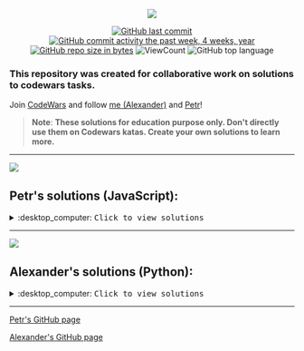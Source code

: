 <div id="badges" align="center">

![](https://w7.pngwing.com/pngs/477/603/png-transparent-codewars-button-icon.png)

[![GitHub last commit](https://img.shields.io/github/last-commit/QuantumFluxx/codewars_solutions.svg)](https://github.com/QuantumFluxx/codewars_solutions) 
[![GitHub commit activity the past week, 4 weeks, year](https://img.shields.io/github/commit-activity/y/QuantumFluxx/codewars_solutions.svg)](https://github.com/QuantumFluxx/codewars_solutions) 
[![GitHub repo size in bytes](https://img.shields.io/github/repo-size/QuantumFluxx/codewars_solutions.svg)](https://github.com/QuantumFluxx/codewars_solutions)
![ViewCount](https://views.whatilearened.today/views/github/QuantumFluxx/codewars_solutions.svg?cache=remove)
![GitHub top language](https://img.shields.io/github/languages/top/QuantumFluxx/codewars_solutions.svg?style=flat)

</div>

### This repository was created for collaborative work on solutions to codewars tasks.

Join [CodeWars](https://www.codewars.com/) and follow [me (Alexander)](https://www.codewars.com/users/QuantumFluxx) and [Petr](https://www.codewars.com/users/PetrMarkin)!


>**Note**:
>**These solutions for education purpose only. Don't directly use them on Codewars katas. Create your own solutions to learn more.**

--------------------

![](https://www.codewars.com/users/PetrMarkin/badges/large)
## Petr's solutions (JavaScript):

<details>
<summary>:desktop_computer: <kbd>Сlick to view solutions</kbd> </summary>

## 8 kyu katas


</details>

------------

![](https://www.codewars.com/users/QuantumFluxx/badges/large)
## Alexander's solutions (Python):

<details>
<summary>:desktop_computer: <kbd>Сlick to view solutions<kbd/> </summary>

## 8 kyu katas

* [A Needle in the Haystack](https://github.com/QuantumFluxx/codewars_solutions/blob/main/Alexander%20(QuantumFluxx)/8%20kyu%20katas/A%20Needle%20in%20the%20Haystack.ipynb)
* [Abbreviate a Two Word Name](https://github.com/QuantumFluxx/codewars_solutions/blob/main/Alexander%20(QuantumFluxx)/8%20kyu%20katas/Abbreviate%20a%20Two%20Word%20Name.ipynb)
* [Add Length](https://github.com/QuantumFluxx/codewars_solutions/blob/main/Alexander%20(QuantumFluxx)/8%20kyu%20katas/Add%20Length.ipynb)
* [Area or Perimeter](https://github.com/QuantumFluxx/codewars_solutions/blob/main/Alexander%20(QuantumFluxx)/8%20kyu%20katas/Area%20or%20Perimeter.ipynb)
* [Array plus array](https://github.com/QuantumFluxx/codewars_solutions/blob/main/Alexander%20(QuantumFluxx)/8%20kyu%20katas/Array%20plus%20array.ipynb) 
* [Basic Mathematical Operations](https://github.com/QuantumFluxx/codewars_solutions/blob/main/Alexander%20(QuantumFluxx)/8%20kyu%20katas/Basic%20Mathematical%20Operations.ipynb)
* [Basic Training: Add item to an Array](https://github.com/QuantumFluxx/codewars_solutions/blob/main/Alexander%20(QuantumFluxx)/8%20kyu%20katas/Basic%20Training%20Add%20item%20to%20an%20Array.ipynb)
* [Basic variable assignment](https://github.com/QuantumFluxx/codewars_solutions/blob/main/Alexander%20(QuantumFluxx)/8%20kyu%20katas/Basic%20variable%20assignment.ipynb)
* [Beginner - Lost Without a Map](https://github.com/QuantumFluxx/codewars_solutions/blob/main/Alexander%20(QuantumFluxx)/8%20kyu%20katas/Beginner%20-%20Lost%20Without%20a%20Map.ipynb)
* [Beginner - Reduce but Grow](https://github.com/QuantumFluxx/codewars_solutions/blob/main/Alexander%20(QuantumFluxx)/8%20kyu%20katas/Beginner%20-%20Reduce%20but%20Grow.ipynb)
* [Beginner Series #4 Cockroach](https://github.com/QuantumFluxx/codewars_solutions/blob/main/Alexander%20(QuantumFluxx)/8%20kyu%20katas/Beginner%20Series%20%234%20Cockroach.ipynb)
* [Calculate average](https://github.com/QuantumFluxx/codewars_solutions/blob/main/Alexander%20(QuantumFluxx)/8%20kyu%20katas/Calculate%20average.ipynb)
* [Can we divide it?](https://github.com/QuantumFluxx/codewars_solutions/blob/main/Alexander%20(QuantumFluxx)/8%20kyu%20katas/Can%20we%20divide%20it.ipynb)
* [Capitalization and Mutability](https://github.com/QuantumFluxx/codewars_solutions/blob/main/Alexander%20(QuantumFluxx)/8%20kyu%20katas/Capitalization%20and%20Mutability.ipynb)
* [Cat years, Dog years](https://github.com/QuantumFluxx/codewars_solutions/blob/main/Alexander%20(QuantumFluxx)/8%20kyu%20katas/Cat%20years%2C%20Dog%20years.ipynb)
* [Century From Year](https://github.com/QuantumFluxx/codewars_solutions/blob/main/Alexander%20(QuantumFluxx)/8%20kyu%20katas/Century%20From%20Year.ipynb)
* [Contamination #1 -String-](https://github.com/QuantumFluxx/codewars_solutions/blob/main/Alexander%20(QuantumFluxx)/8%20kyu%20katas/Contamination%20%231%20-String-.ipynb)
* [Convert a Boolean to a String](https://github.com/QuantumFluxx/codewars_solutions/blob/main/Alexander%20(QuantumFluxx)/8%20kyu%20katas/Convert%20a%20Boolean%20to%20a%20String.ipynb)
* [Convert a Number to a String!](https://github.com/QuantumFluxx/codewars_solutions/blob/main/Alexander%20(QuantumFluxx)/8%20kyu%20katas/Convert%20a%20Number%20to%20a%20String!.ipynb)
* [Convert a String to a Number!](https://github.com/QuantumFluxx/codewars_solutions/blob/main/Alexander%20(QuantumFluxx)/8%20kyu%20katas/Convert%20a%20String%20to%20a%20Number!.ipynb)
* [Convert number to reversed array of digits](https://github.com/QuantumFluxx/codewars_solutions/blob/main/Alexander%20(QuantumFluxx)/8%20kyu%20katas/Convert%20number%20to%20reversed%20array%20of%20digits.ipynb)
* [Count by X](https://github.com/QuantumFluxx/codewars_solutions/blob/main/Alexander%20(QuantumFluxx)/8%20kyu%20katas/Count%20by%20X.ipynb)
* [Counting sheep...](https://github.com/QuantumFluxx/codewars_solutions/blob/main/Alexander%20(QuantumFluxx)/8%20kyu%20katas/Counting%20sheep....ipynb)
* [DNA to RNA Conversion](https://github.com/QuantumFluxx/codewars_solutions/blob/main/Alexander%20(QuantumFluxx)/8%20kyu%20katas/DNA%20to%20RNA%20Conversion.ipynb)
* [Difference of Volumes of Cuboids](https://github.com/QuantumFluxx/codewars_solutions/blob/main/Alexander%20(QuantumFluxx)/8%20kyu%20katas/Difference%20of%20Volumes%20of%20Cuboids.ipynb)
* [Double Char](https://github.com/QuantumFluxx/codewars_solutions/blob/main/Alexander%20(QuantumFluxx)/8%20kyu%20katas/Double%20Char.ipynb)
* [Drink about](https://github.com/QuantumFluxx/codewars_solutions/blob/main/Alexander%20(QuantumFluxx)/8%20kyu%20katas/Drink%20about.ipynb)
* [Even or Odd](https://github.com/QuantumFluxx/codewars_solutions/blob/main/Alexander%20(QuantumFluxx)/8%20kyu%20katas/Even%20or%20Odd.ipynb)
* [Exclusive or (xor) Logical Operator](https://github.com/QuantumFluxx/codewars_solutions/blob/main/Alexander%20(QuantumFluxx)/8%20kyu%20katas/Exclusive%20or%20(xor)%20Logical%20Operator.ipynb)
* [FIXME: Replace all dots](https://github.com/QuantumFluxx/codewars_solutions/blob/main/Alexander%20(QuantumFluxx)/8%20kyu%20katas/FIXME%20Replace%20all%20dots.ipynb)
* [Find Maximum and Minimum Values of a List](https://github.com/QuantumFluxx/codewars_solutions/blob/main/Alexander%20(QuantumFluxx)/8%20kyu%20katas/Find%20Maximum%20and%20Minimum%20Values%20of%20a%20List.ipynb)
* [Find Multiples of a Number](https://github.com/QuantumFluxx/codewars_solutions/blob/main/Alexander%20(QuantumFluxx)/8%20kyu%20katas/Find%20Multiples%20of%20a%20Number.ipynb)
* [Find the Difference in Age between Oldest and Youngest Family Members](https://github.com/QuantumFluxx/codewars_solutions/blob/main/Alexander%20(QuantumFluxx)/8%20kyu%20katas/Find%20the%20Difference%20in%20Age%20between%20Oldest%20and%20Youngest%20Family%20Members.ipynb)
* [Find the smallest integer in the array](https://github.com/QuantumFluxx/codewars_solutions/blob/main/Alexander%20(QuantumFluxx)/8%20kyu%20katas/Find%20the%20smallest%20integer%20in%20the%20array.ipynb)
* [Fix your code before the garden dies!](https://github.com/QuantumFluxx/codewars_solutions/blob/main/Alexander%20(QuantumFluxx)/8%20kyu%20katas/Fix%20your%20code%20before%20the%20garden%20dies!.ipynb)
* [Function 1 - hello world](https://github.com/QuantumFluxx/codewars_solutions/blob/main/Alexander%20(QuantumFluxx)/8%20kyu%20katas/Function%201%20-%20hello%20world.ipynb)
* [Function 2 - squaring an argument](https://github.com/QuantumFluxx/codewars_solutions/blob/main/Alexander%20(QuantumFluxx)/8%20kyu%20katas/Function%202%20-%20squaring%20an%20argument.ipynb)
* [Function 3 - multiplying two numbers](https://github.com/QuantumFluxx/codewars_solutions/blob/main/Alexander%20(QuantumFluxx)/8%20kyu%20katas/Function%203%20-%20multiplying%20two%20numbers.ipynb)
* [Generate range of integers](https://github.com/QuantumFluxx/codewars_solutions/blob/main/Alexander%20(QuantumFluxx)/8%20kyu%20katas/Generate%20range%20of%20integers.ipynb)
* [Get the mean of an array](https://github.com/QuantumFluxx/codewars_solutions/blob/main/Alexander%20(QuantumFluxx)/8%20kyu%20katas/Get%20the%20mean%20of%20an%20array.ipynb)
* [Grasshopper - Basic Function Fixer](https://github.com/QuantumFluxx/codewars_solutions/blob/main/Alexander%20(QuantumFluxx)/8%20kyu%20katas/Grasshopper%20-%20Basic%20Function%20Fixer.ipynb)
* [Grasshopper - Check for factor](https://github.com/QuantumFluxx/codewars_solutions/blob/main/Alexander%20(QuantumFluxx)/8%20kyu%20katas/Grasshopper%20-%20Check%20for%20factor.ipynb)
* [Grasshopper - Combine strings](https://github.com/QuantumFluxx/codewars_solutions/blob/main/Alexander%20(QuantumFluxx)/8%20kyu%20katas/Grasshopper%20-%20Combine%20strings.ipynb)
* [Grasshopper - Debug sayHello](https://github.com/QuantumFluxx/codewars_solutions/blob/main/Alexander%20(QuantumFluxx)/8%20kyu%20katas/Grasshopper%20-%20Debug%20sayHello.ipynb)
* [Grasshopper - Function syntax debugging](https://github.com/QuantumFluxx/codewars_solutions/blob/main/Alexander%20(QuantumFluxx)/8%20kyu%20katas/Grasshopper%20-%20Function%20syntax%20debugging.ipynb)
* [Grasshopper - Grade book](https://github.com/QuantumFluxx/codewars_solutions/blob/main/Alexander%20(QuantumFluxx)/8%20kyu%20katas/Grasshopper%20-%20Grade%20book.ipynb)
* [Grasshopper - If/else syntax debug](https://github.com/QuantumFluxx/codewars_solutions/blob/main/Alexander%20(QuantumFluxx)/8%20kyu%20katas/Grasshopper%20-%20If%20else%20syntax%20debug.ipynb)
* [Grasshopper - Messi goals function](https://github.com/QuantumFluxx/codewars_solutions/blob/main/Alexander%20(QuantumFluxx)/8%20kyu%20katas/Grasshopper%20-%20Messi%20goals%20function.ipynb)
* [Grasshopper - Personalized Message](https://github.com/QuantumFluxx/codewars_solutions/blob/main/Alexander%20(QuantumFluxx)/8%20kyu%20katas/Grasshopper%20-%20Personalized%20Message.ipynb)
* [Grasshopper - Summation](https://github.com/QuantumFluxx/codewars_solutions/blob/main/Alexander%20(QuantumFluxx)/8%20kyu%20katas/Grasshopper%20-%20Summation.ipynb)
* [Grasshopper - Terminal game combat function](https://github.com/QuantumFluxx/codewars_solutions/blob/main/Alexander%20(QuantumFluxx)/8%20kyu%20katas/Grasshopper%20-%20Terminal%20game%20combat%20function.ipynb)
* [Grasshopper - Terminal game move function](https://github.com/QuantumFluxx/codewars_solutions/blob/main/Alexander%20(QuantumFluxx)/8%20kyu%20katas/Grasshopper%20-%20Terminal%20game%20move%20function.ipynb)
* [Grasshopper - Variable Assignment Debug](https://github.com/QuantumFluxx/codewars_solutions/blob/main/Alexander%20(QuantumFluxx)/8%20kyu%20katas/Grasshopper%20-%20Variable%20Assignment%20Debug.ipynb)
* [Hello, Name or World!](https://github.com/QuantumFluxx/codewars_solutions/blob/main/Alexander%20(QuantumFluxx)/8%20kyu%20katas/Hello%2C%20Name%20or%20World!.ipynb)
* [How good are you really?](https://github.com/QuantumFluxx/codewars_solutions/blob/main/Alexander%20(QuantumFluxx)/8%20kyu%20katas/How%20good%20are%20you%20really.ipynb)
* [Invert values](https://github.com/QuantumFluxx/codewars_solutions/blob/main/Alexander%20(QuantumFluxx)/8%20kyu%20katas/Invert%20values.ipynb)
* [Is he gonna survive?](https://github.com/QuantumFluxx/codewars_solutions/blob/main/Alexander%20(QuantumFluxx)/8%20kyu%20katas/Is%20he%20gonna%20survive.ipynb)
* [Is it a palindrom?](https://github.com/QuantumFluxx/codewars_solutions/blob/main/Alexander%20(QuantumFluxx)/8%20kyu%20katas/Is%20it%20a%20palindrome.ipynb)
* [Is it even?](https://github.com/QuantumFluxx/codewars_solutions/blob/main/Alexander%20(QuantumFluxx)/8%20kyu%20katas/Is%20it%20even.ipynb)
* [Is n divisible by x and y?](https://github.com/QuantumFluxx/codewars_solutions/blob/main/Alexander%20(QuantumFluxx)/8%20kyu%20katas/Is%20n%20divisible%20by%20x%20and%20y.ipynb)
* [Is this my tail?](https://github.com/QuantumFluxx/codewars_solutions/blob/main/Alexander%20(QuantumFluxx)/8%20kyu%20katas/Is%20this%20my%20tail.ipynb)
* [Jenny's secret message](https://github.com/QuantumFluxx/codewars_solutions/blob/main/Alexander%20(QuantumFluxx)/8%20kyu%20katas/Jenny's%20secret%20message.ipynb)
* [L1: Set Alarm](https://github.com/QuantumFluxx/codewars_solutions/blob/main/Alexander%20(QuantumFluxx)/8%20kyu%20katas/L1%20Set%20Alarm.ipynb)
* [MakeUpperCase](https://github.com/QuantumFluxx/codewars_solutions/blob/main/Alexander%20(QuantumFluxx)/8%20kyu%20katas/MakeUpperCase.ipynb)
* [Merge two sorted arrays into one](https://github.com/QuantumFluxx/codewars_solutions/blob/main/Alexander%20(QuantumFluxx)/8%20kyu%20katas/Merge%20two%20sorted%20arrays%20into%20one.ipynb)
* [Multiply the number](https://github.com/QuantumFluxx/codewars_solutions/blob/main/Alexander%20(QuantumFluxx)/8%20kyu%20katas/Multiply%20the%20number.ipynb)
* [Multiply]( https://github.com/QuantumFluxx/codewars_solutions/blob/main/Alexander%20(QuantumFluxx)/8%20kyu%20katas/Multiply.ipynb)
* [My head is at the wrong end!](https://github.com/QuantumFluxx/codewars_solutions/blob/main/Alexander%20(QuantumFluxx)/8%20kyu%20katas/My%20head%20is%20at%20the%20wrong%20end!.ipynb)
* [Name Shuffler](https://github.com/QuantumFluxx/codewars_solutions/blob/main/Alexander%20(QuantumFluxx)/8%20kyu%20katas/Name%20Shuffler.ipynb)
* [Name on billboard](https://github.com/QuantumFluxx/codewars_solutions/blob/main/Alexander%20(QuantumFluxx)/8%20kyu%20katas/Name%20on%20billboard.ipynb)
* [Online RPG player to qualifying stage](https://github.com/QuantumFluxx/codewars_solutions/blob/main/Alexander%20(QuantumFluxx)/8%20kyu%20katas/Online%20RPG%20player%20to%20qualifying%20stage.ipynb)
* [Opposite number](https://github.com/QuantumFluxx/codewars_solutions/blob/main/Alexander%20(QuantumFluxx)/8%20kyu%20katas/Opposite%20number.ipynb)
* [Palindrome Strings](https://github.com/QuantumFluxx/codewars_solutions/blob/main/Alexander%20(QuantumFluxx)/8%20kyu%20katas/Palindrome%20Strings.ipynb)
* [Quarter of the year](https://github.com/QuantumFluxx/codewars_solutions/blob/main/Alexander%20(QuantumFluxx)/8%20kyu%20katas/Quarter%20of%20the%20year.ipynb)
* [Regexp Basics - is it a digit](https://github.com/QuantumFluxx/codewars_solutions/blob/main/Alexander%20(QuantumFluxx)/8%20kyu%20katas/Regexp%20Basics%20-%20is%20it%20a%20digit.ipynb)
* [Remove First and Last Character](https://github.com/QuantumFluxx/codewars_solutions/blob/main/Alexander%20(QuantumFluxx)/8%20kyu%20katas/Remove%20First%20and%20Last%20Character.ipynb)
* [Remove String Spaces](https://github.com/QuantumFluxx/codewars_solutions/blob/main/Alexander%20(QuantumFluxx)/8%20kyu%20katas/Remove%20String%20Spaces.ipynb)
* [Return Negative](https://github.com/QuantumFluxx/codewars_solutions/blob/main/Alexander%20(QuantumFluxx)/8%20kyu%20katas/Return%20Negative.ipynb)
* [Return to Sanity](https://github.com/QuantumFluxx/codewars_solutions/blob/main/Alexander%20(QuantumFluxx)/8%20kyu%20katas/Return%20to%20Sanity.ipynb)
* [Returning Strings](https://github.com/QuantumFluxx/codewars_solutions/blob/main/Alexander%20(QuantumFluxx)/8%20kyu%20katas/Returning%20Strings.ipynb)
* [Reverse List Order](https://github.com/QuantumFluxx/codewars_solutions/blob/main/Alexander%20(QuantumFluxx)/8%20kyu%20katas/Reverse%20List%20Order.ipynb)
* [Reversed Strings](https://github.com/QuantumFluxx/codewars_solutions/blob/main/Alexander%20(QuantumFluxx)/8%20kyu%20katas/Reversed%20Strings.ipynb)
* [Reversed Words](https://github.com/QuantumFluxx/codewars_solutions/blob/main/Alexander%20(QuantumFluxx)/8%20kyu%20katas/Reversed%20Words.ipynb)
* [Reversed sequence](https://github.com/QuantumFluxx/codewars_solutions/blob/main/Alexander%20(QuantumFluxx)/8%20kyu%20katas/Reversed%20sequence.ipynb)
* [Short Long Short](https://github.com/QuantumFluxx/codewars_solutions/blob/main/Alexander%20(QuantumFluxx)/8%20kyu%20katas/Short%20Long%20Short.ipynb)
* [Simple multiplication](https://github.com/QuantumFluxx/codewars_solutions/blob/main/Alexander%20(QuantumFluxx)/8%20kyu%20katas/Simple%20multiplication.ipynb)
* [Simple validation of a username with regex](https://github.com/QuantumFluxx/codewars_solutions/blob/main/Alexander%20(QuantumFluxx)/8%20kyu%20katas/Simple%20validation%20of%20a%20username%20with%20regex.ipynb)
* [Square(n) Sum](https://github.com/QuantumFluxx/codewars_solutions/blob/main/Alexander%20(QuantumFluxx)/8%20kyu%20katas/Square(n)%20Sum.ipynb)
* [String Templates - Bug Fixing #5](https://github.com/QuantumFluxx/codewars_solutions/blob/main/Alexander%20(QuantumFluxx)/8%20kyu%20katas/String%20Templates%20-%20Bug%20Fixing%20%235.ipynb)
* [String repeat](https://github.com/QuantumFluxx/codewars_solutions/blob/main/Alexander%20(QuantumFluxx)/8%20kyu%20katas/String%20repeat.ipynb)
* [Sum Arrays](https://github.com/QuantumFluxx/codewars_solutions/blob/main/Alexander%20(QuantumFluxx)/8%20kyu%20katas/Sum%20Arrays.ipynb)
* [Sum of positive](https://github.com/QuantumFluxx/codewars_solutions/blob/main/Alexander%20(QuantumFluxx)/8%20kyu%20katas/Sum%20of%20positive.ipynb)
* [Switch it Up!](https://github.com/QuantumFluxx/codewars_solutions/blob/main/Alexander%20(QuantumFluxx)/8%20kyu%20katas/Switch%20it%20Up!.ipynb)
* [The 'if' function](https://github.com/QuantumFluxx/codewars_solutions/blob/main/Alexander%20(QuantumFluxx)/8%20kyu%20katas/The%20'if'%20function.ipynb)
* [The falling speed of petals](https://github.com/QuantumFluxx/codewars_solutions/blob/main/Alexander%20(QuantumFluxx)/8%20kyu%20katas/The%20falling%20speed%20of%20petals.ipynb)
* [Third Angle of a Triangle](https://github.com/QuantumFluxx/codewars_solutions/blob/main/Alexander%20(QuantumFluxx)/8%20kyu%20katas/Third%20Angle%20of%20a%20Triangle.ipynb)
* [This is a sadly story #1 Are they opposite?](https://github.com/QuantumFluxx/codewars_solutions/blob/main/Alexander%20(QuantumFluxx)/8%20kyu%20katas/This%20is%20a%20sadly%20story%20%231%20Are%20they%20opposite.ipynb)
* [Total amount of points](https://github.com/QuantumFluxx/codewars_solutions/blob/main/Alexander%20(QuantumFluxx)/8%20kyu%20katas/Total%20amount%20of%20points.ipynb)
* [Transportation on vacation](https://github.com/QuantumFluxx/codewars_solutions/blob/main/Alexander%20(QuantumFluxx)/8%20kyu%20katas/Transportation%20on%20vacation.ipynb)
* [Unfinished Loop - Bug Fixing #1](https://github.com/QuantumFluxx/codewars_solutions/blob/main/Alexander%20(QuantumFluxx)/8%20kyu%20katas/Unfinished%20Loop%20-%20Bug%20Fixing%20%231.ipynb)
* [Volume of a Cuboid](https://github.com/QuantumFluxx/codewars_solutions/blob/main/Alexander%20(QuantumFluxx)/8%20kyu%20katas/Volume%20of%20a%20Cuboid.ipynb)
* [Welcome to the City](https://github.com/QuantumFluxx/codewars_solutions/blob/main/Alexander%20(QuantumFluxx)/8%20kyu%20katas/Welcome%20to%20the%20City.ipynb)
* [What is between?](https://github.com/QuantumFluxx/codewars_solutions/blob/main/Alexander%20(QuantumFluxx)/8%20kyu%20katas/What%20is%20between.ipynb)
* [Will there be enough space?](https://github.com/QuantumFluxx/codewars_solutions/blob/main/Alexander%20(QuantumFluxx)/8%20kyu%20katas/Will%20there%20be%20enough%20space.ipynb)
* [Will you make it?](https://github.com/QuantumFluxx/codewars_solutions/blob/main/Alexander%20(QuantumFluxx)/8%20kyu%20katas/Will%20you%20make%20it.ipynb)
* [You Can't Code Under Pressure #1](https://github.com/QuantumFluxx/codewars_solutions/blob/main/Alexander%20(QuantumFluxx)/8%20kyu%20katas/You%20Can't%20Code%20Under%20Pressure%20%231.ipynb)
* [altERnaTIng cAsE = ALTerNAtiNG CaSe](https://github.com/QuantumFluxx/codewars_solutions/blob/main/Alexander%20(QuantumFluxx)/8%20kyu%20katas/altERnaTIng%20cAsE%20%3D%20ALTerNAtiNG%20CaSe.ipynb)

## 7 kyu katas

* [16+18=214](https://github.com/QuantumFluxx/codewars_solutions/blob/main/Alexander%20(QuantumFluxx)/7%20kyu%20katas/16%2B18%3D214.ipynb)
* [Anagram Detection](https://github.com/QuantumFluxx/codewars_solutions/blob/main/Alexander%20(QuantumFluxx)/7%20kyu%20katas/Anagram%20Detection.ipynb)
* [Are the numbers in order?](https://github.com/QuantumFluxx/codewars_solutions/blob/main/Alexander%20(QuantumFluxx)/7%20kyu%20katas/Are%20the%20numbers%20in%20order.ipynb)
* [Breaking chocolate problem](https://github.com/QuantumFluxx/codewars_solutions/blob/main/Alexander%20(QuantumFluxx)/7%20kyu%20katas/Breaking%20chocolate%20problem.ipynb)
* [Calculate Meal Total](https://github.com/QuantumFluxx/codewars_solutions/blob/main/Alexander%20(QuantumFluxx)/7%20kyu%20katas/Calculate%20Meal%20Total.ipynb)
* [Count the divisors of a number](https://github.com/QuantumFluxx/codewars_solutions/blob/main/Alexander%20(QuantumFluxx)/7%20kyu%20katas/Count%20the%20divisors%20of%20a%20number.ipynb)
* [Credit Card Mask](https://github.com/QuantumFluxx/codewars_solutions/blob/main/Alexander%20(QuantumFluxx)/7%20kyu%20katas/Credit%20Card%20Mask.ipynb)
* [Descending Order](https://github.com/QuantumFluxx/codewars_solutions/blob/main/Alexander%20(QuantumFluxx)/7%20kyu%20katas/Descending%20Order.ipynb)
* [Exes and Ohs](https://github.com/QuantumFluxx/codewars_solutions/blob/main/Alexander%20(QuantumFluxx)/7%20kyu%20katas/Exes%20and%20Ohs.ipynb)
* [Fibonacci](https://github.com/QuantumFluxx/codewars_solutions/blob/main/Alexander%20(QuantumFluxx)/7%20kyu%20katas/Fibonacci.ipynb)
* [Friend or Foe](https://github.com/QuantumFluxx/codewars_solutions/blob/main/Alexander%20(QuantumFluxx)/7%20kyu%20katas/Friend%20or%20Foe.ipynb)
* [Highest and Lowest](https://github.com/QuantumFluxx/codewars_solutions/blob/main/Alexander%20(QuantumFluxx)/7%20kyu%20katas/Highest%20and%20Lowest.ipynb)
* [Is It Negative Zero (-0)?](https://github.com/QuantumFluxx/codewars_solutions/blob/main/Alexander%20(QuantumFluxx)/7%20kyu%20katas/Is%20It%20Negative%20Zero%20(-0).ipynb)
* [Is this a triangle?](https://github.com/QuantumFluxx/codewars_solutions/blob/main/Alexander%20(QuantumFluxx)/7%20kyu%20katas/Is%20this%20a%20triangle.ipynb)
* [Jaden Casing Strings](https://github.com/QuantumFluxx/codewars_solutions/blob/main/Alexander%20(QuantumFluxx)/7%20kyu%20katas/Jaden%20Casing%20Strings.ipynb)
* [Mumbling](https://github.com/QuantumFluxx/codewars_solutions/blob/main/Alexander%20(QuantumFluxx)/7%20kyu%20katas/Mumbling.ipynb)
* [No Loops 1 - Small enough](https://github.com/QuantumFluxx/codewars_solutions/blob/main/Alexander%20(QuantumFluxx)/7%20kyu%20katas/No%20Loops%201%20-%20Small%20enough.ipynb)
* [Number of People in the Bus](https://github.com/QuantumFluxx/codewars_solutions/blob/main/Alexander%20(QuantumFluxx)/7%20kyu%20katas/Number%20of%20People%20in%20the%20Bus.ipynb)
* [Predict your age!](https://github.com/QuantumFluxx/codewars_solutions/blob/main/Alexander%20(QuantumFluxx)/7%20kyu%20katas/Predict%20your%20age!.ipynb)
* [Reverse Words](https://github.com/QuantumFluxx/codewars_solutions/blob/main/Alexander%20(QuantumFluxx)/7%20kyu%20katas/Reverse%20Words.ipynb)
* [Shortest Word](https://github.com/QuantumFluxx/codewars_solutions/blob/main/Alexander%20(QuantumFluxx)/7%20kyu%20katas/Shortest%20Word.ipynb)
* [Small enough - Beginner](https://github.com/QuantumFluxx/codewars_solutions/blob/main/Alexander%20(QuantumFluxx)/7%20kyu%20katas/Small%20enough%20-%20Beginner.ipynb)
* [Sort arrays - 1](https://github.com/QuantumFluxx/codewars_solutions/blob/main/Alexander%20(QuantumFluxx)/7%20kyu%20katas/Sort%20arrays%20-%201.ipynb)
* [Sum it continuously](https://github.com/QuantumFluxx/codewars_solutions/blob/main/Alexander%20(QuantumFluxx)/7%20kyu%20katas/Sum%20it%20continuously.ipynb)
* [Sum of Minimums!](https://github.com/QuantumFluxx/codewars_solutions/blob/main/Alexander%20(QuantumFluxx)/7%20kyu%20katas/Sum%20of%20Minimums!.ipynb)
* [Words to sentence](https://github.com/QuantumFluxx/codewars_solutions/blob/main/Alexander%20(QuantumFluxx)/7%20kyu%20katas/Words%20to%20sentence.ipynb)

## 6 kyu katas

* [Are they the 'same'?](https://github.com/QuantumFluxx/codewars_solutions/blob/main/Alexander%20(QuantumFluxx)/6%20kyu%20katas/Are%20they%20the%20'same'.ipynb)
* [Array.diff](https://github.com/QuantumFluxx/codewars_solutions/blob/main/Alexander%20(QuantumFluxx)/6%20kyu%20katas/Array.diff.ipynb)
* [Create Phone Number](https://github.com/QuantumFluxx/codewars_solutions/blob/main/Alexander%20(QuantumFluxx)/6%20kyu%20katas/Create%20Phone%20Number.ipynb)
* [Decode the Morse code](https://github.com/QuantumFluxx/codewars_solutions/blob/main/Alexander%20(QuantumFluxx)/6%20kyu%20katas/Decode%20the%20Morse%20code.ipynb)
* [Detect Pangram](https://github.com/QuantumFluxx/codewars_solutions/blob/main/Alexander%20(QuantumFluxx)/6%20kyu%20katas/Detect%20Pangram.ipynb)
* [Mexican Wave](https://github.com/QuantumFluxx/codewars_solutions/blob/main/Alexander%20(QuantumFluxx)/6%20kyu%20katas/Mexican%20Wave.ipynb)
* [The Supermarket Queue](https://github.com/QuantumFluxx/codewars_solutions/blob/main/Alexander%20(QuantumFluxx)/6%20kyu%20katas/The%20Supermarket%20Queue.ipynb)
* [Unique In Order](https://github.com/QuantumFluxx/codewars_solutions/blob/main/Alexander%20(QuantumFluxx)/6%20kyu%20katas/Unique%20In%20Order.ipynb)
* [WeIrD StRiNg CaSe](https://github.com/QuantumFluxx/codewars_solutions/blob/main/Alexander%20(QuantumFluxx)/6%20kyu%20katas/WeIrD%20StRiNg%20CaSe.ipynb)
* [Who likes it?](https://github.com/QuantumFluxx/codewars_solutions/blob/main/Alexander%20(QuantumFluxx)/6%20kyu%20katas/Who%20likes%20it.ipynb)
* [Write Number in Expanded Form](https://github.com/QuantumFluxx/codewars_solutions/blob/main/Alexander%20(QuantumFluxx)/6%20kyu%20katas/Write%20Number%20in%20Expanded%20Form.ipynb)
* [Your order, please](https://github.com/QuantumFluxx/codewars_solutions/blob/main/Alexander%20(QuantumFluxx)/6%20kyu%20katas/Your%20order%2C%20please.ipynb)

## 5 kyu katas

* [Not very secure](https://github.com/QuantumFluxx/codewars_solutions/blob/main/Alexander%20(QuantumFluxx)/5%20kyu%20katas/Not%20very%20secure.ipynb)
* [Scramblies](https://github.com/QuantumFluxx/codewars_solutions/blob/main/Alexander%20(QuantumFluxx)/5%20kyu%20katas/Scramblies.ipynb)
* [Simple Pig Latin](https://github.com/QuantumFluxx/codewars_solutions/blob/main/Alexander%20(QuantumFluxx)/5%20kyu%20katas/Simple%20Pig%20Latin.ipynb)

## 4 kyu katas

* [Human readable duration format](https://github.com/QuantumFluxx/codewars_solutions/blob/main/Alexander%20(QuantumFluxx)/4%20kyu%20katas/%20Human%20readable%20duration%20format.ipynb)

</details>


---------------

[Petr's GitHub page](https://github.com/PetrMarkin)

[Alexander's GitHub page](https://github.com/QuantumFluxx)
